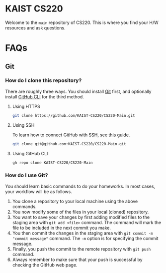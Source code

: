 KAIST CS220
===

Welcome to the `main` repository of CS220. This is where you find your H/W resources and ask questions.

# FAQs

## Git

### How do I clone this repository?

There are roughly three ways. You should install
[Git](https://git-scm.com/downloads) first, and optionally install [GitHub
CLI](https://cli.github.com/) for the third method.

1. Using HTTPS

    ```bash
    git clone https://github.com/KAIST-CS220/CS220-Main.git
    ```

2. Using SSH

    To learn how to connect GitHub with SSH, see [this
    guide](https://docs.github.com/en/authentication/connecting-to-github-with-ssh).


    ```bash
    git clone git@github.com:KAIST-CS220/CS220-Main.git
    ```

3. Using GitHub CLI

    ```bash
    gh repo clone KAIST-CS220/CS220-Main
    ```

### How do I use Git?

You should learn basic commands to do your homeworks. In most cases, your
workflow will be as follows.

1. You clone a repository to your local machine using the above commands.
2. You now modify some of the files in your local (cloned) repository.
3. You want to save your changes by first adding modified files to the staging
   area with `git add <file>` command. The command will mark the file to be
   included in the next commit you make.
4. You then commit the changes in the staging area with `git commit -m "commit
   message"` command. The `-m` option is for specifying the commit message.
5. Finally, you push the commit to the remote repository with `git push`
   command.
6. Always remember to make sure that your push is successful by checking the
   GitHub web page.
